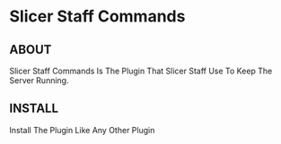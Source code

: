 # Slicer Staff Commands
## ABOUT
Slicer Staff Commands Is The Plugin That Slicer Staff Use To Keep The Server Running.
## INSTALL
Install The Plugin Like Any Other Plugin